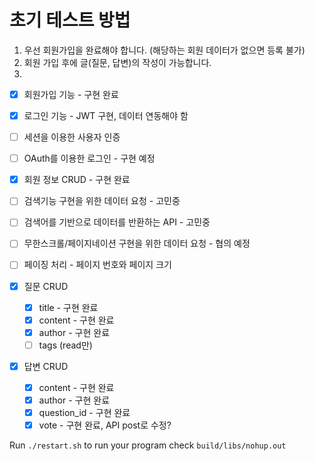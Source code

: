 # 초기 테스트 방법

1. 우선 회원가입을 완료해야 합니다. (해당하는 회원 데이터가 없으면 등록 불가)
2. 회원 가입 후에 글(질문, 답변)의 작성이 가능합니다.
3. 

- [x] 회원가입 기능 - 구현 완료
- [x] 로그인 기능 - JWT 구현, 데이터 연동해야 함
- [ ] 세션을 이용한 사용자 인증 
- [ ] OAuth를 이용한 로그인 - 구현 예정
- [x] 회원 정보 CRUD - 구현 완료
- [ ] 검색기능 구현을 위한 데이터 요청 - 고민중
- [ ] 검색어를 기반으로 데이터를 반환하는 API - 고민중
- [ ] 무한스크롤/페이지네이션 구현을 위한 데이터 요청 - 협의 예정
- [ ] 페이징 처리 - 페이지 번호와 페이지 크기

- [x] 질문 CRUD
    - [x] title - 구현 완료
    - [x] content - 구현 완료
    - [x] author - 구현 완료
    - [ ] tags (read만) 

- [x] 답변 CRUD
    - [x] content - 구현 완료
    - [x] author - 구현 완료
    - [x] question_id - 구현 완료
    - [x] vote - 구현 완료, API post로 수정?

Run `./restart.sh` to run your program
check `build/libs/nohup.out`